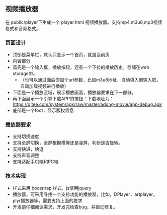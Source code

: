 ## 视频播放器

在 public/player下生成一个 player.html 视频播放器。支持mp4,m3u8,mp3视频格式和音频格式。

### 页面设计
 - 顶部是菜单栏，默认只显示一个首页，就是当前页
 - 内容部分
  - 首先是一个输入框，播放按钮，还有一个下拉的播放历史，存储在web storage中。
    - （也可以通过面后面加个url参数，比如m3u8地址，自动填入到输入框，自动加载视频进行播放）
  - 下面是一个播放区域，展示播放画面，播放器要求在下一部分。
  - 再下面展示一个引导下载APP的按钮：下载地址为：
   https://gitee.com/system/apk/raw/master/adong-movie/app-debug.apk
 - 底部是一个foot，显示版权信息

### 播放器要求
 - 支持切换速度
 - 支持全屏切换，全屏根据横屏还是竖屏，判断是否旋转。
 - 支持快进，快退
 - 支持声音调整
 - 支持适配手机端和PC端

### 技术实现
 - 样式采用 bootstrap 样式，js使用jquery
 - 播放器，可采用寻找一个支持功能的播放器，比如，DPlayer，artplayer，plyr播放器等，需要支持上面的要求
 - 开发前仔细阅读需求，开发完检查bug，并自动修复。
